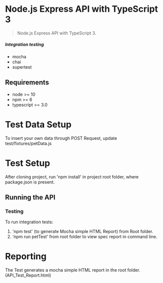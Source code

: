 # Node.js Express API with TypeScript 3
> Node.js Express API with TypeScript 3.

##### Integration testing
- mocha
- chai
- supertest

## Requirements

- node >= 10
- npm >= 6
- typescript >= 3.0

# Test Data Setup
To insert your own data through POST Request, update test/fixtures/petData.js

# Test Setup
After cloning project, run 'npm install' in project root folder, where package.json is present.

## Running the API
### Testing
To run integration tests: 
1. 'npm test' (to generate Mocha simple HTML Report) from Root folder. 
2. 'npm run petTest' from root folder to view spec report in command line.

# Reporting
The Test generates a mocha simple HTML report in the root folder. (API_Test_Report.html)
